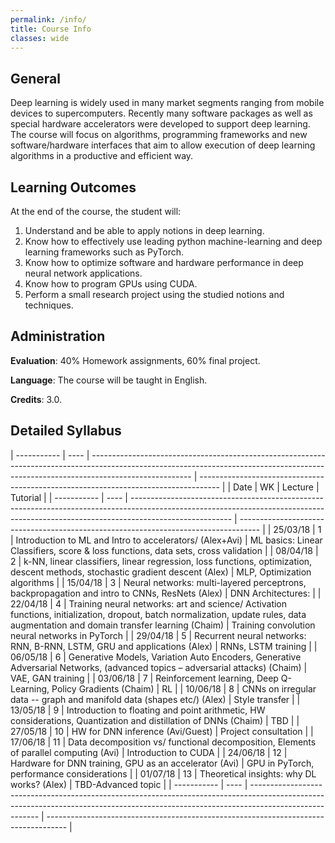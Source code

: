 ```yaml
---
permalink: /info/
title: Course Info
classes: wide
---
```


## General

Deep learning is widely used in many market segments ranging from mobile devices
to supercomputers. Recently many software packages as well as special hardware
accelerators were developed to support deep learning. The course will focus on
algorithms, programming frameworks and new software/hardware interfaces that aim
to allow execution of deep learning algorithms in a productive and efficient
way. 
 
## Learning Outcomes

At the end of the course, the student will:

1.	Understand and be able to apply notions in deep learning.
1.	Know how to effectively use leading python machine-learning and deep
    learning frameworks such as PyTorch.
1.	Know how to optimize software and hardware performance in deep neural
    network applications.
1.	Know how to program GPUs using CUDA.
1.	Perform a small research project using the studied notions and techniques.


## Administration

**Evaluation**: 40% Homework assignments, 60% final project.

**Language**: The course will be taught in English.

**Credits**: 3.0.

## Detailed Syllabus

| ----------- | ---- | ------------------------------------------------------------------------------------------------------------------------------------------------------------------------------------- | ----------------------------------------------------------------------------------- |
| Date        | WK   | Lecture                                                                                                                                                                               | Tutorial                                                                            |
| ----------- | ---- | ------------------------------------------------------------------------------------------------------------------------------------------------------------------------------------- | ----------------------------------------------------------------------------------- |
| 25/03/18    | 1    | Introduction to ML and Intro to accelerators/ (Alex+Avi)                                                                                                                              | ML basics: Linear Classifiers, score & loss functions, data sets, cross validation  |
| 08/04/18    | 2    | k-NN, linear classifiers, linear regression, loss functions, optimization, descent methods, stochastic gradient descent (Alex)                                                        | MLP, Optimization algorithms                                                        |
| 15/04/18    | 3    | Neural networks: multi-layered perceptrons, backpropagation and intro to CNNs, ResNets (Alex)                                                                                         | DNN Architectures:                                                                  |
| 22/04/18    | 4    | Training neural networks: art and science/ Activation functions, initialization, dropout, batch normalization, update rules, data augmentation and domain transfer learning (Chaim)   | Training convolution neural networks in PyTorch                                     |
| 29/04/18    | 5    | Recurrent neural networks: RNN, B-RNN, LSTM, GRU and applications (Alex)                                                                                                              | RNNs, LSTM training                                                                 |
| 06/05/18    | 6    | Generative Models, Variation Auto Encoders, Generative Adversarial Networks, (advanced topics – adversarial attacks) (Chaim)                                                          | VAE, GAN training                                                                   |
| 03/06/18    | 7    | Reinforcement learning, Deep Q-Learning, Policy Gradients (Chaim)                                                                                                                     | RL                                                                                  |
| 10/06/18    | 8    | CNNs on irregular data -- graph and manifold data (shapes etc/) (Alex)                                                                                                                | Style transfer                                                                      |
| 13/05/18    | 9    | Introduction to floating and point arithmetic, HW considerations, Quantization and distillation of DNNs (Chaim)                                                                       | TBD                                                                                 |
| 27/05/18    | 10   | HW for DNN inference (Avi/Guest)                                                                                                                                                      | Project consultation                                                                |
| 17/06/18    | 11   | Data decomposition vs/ functional decomposition, Elements of parallel computing (Avi)                                                                                                 | Introduction to CUDA                                                                |
| 24/06/18    | 12   | Hardware for DNN training, GPU as an accelerator (Avi)                                                                                                                                | GPU in PyTorch, performance considerations                                          |
| 01/07/18    | 13   | Theoretical insights: why DL works? (Alex)                                                                                                                                            | TBD-Advanced topic                                                                  |
| ----------- | ---- | ------------------------------------------------------------------------------------------------------------------------------------------------------------------------------------- | ----------------------------------------------------------------------------------- |

